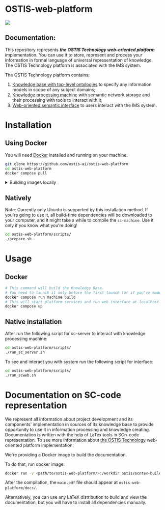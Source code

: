 # OSTIS-web-platform

<img src="https://github.com/ostis-ai/ostis-web-platform/actions/workflows/main.yml/badge.svg?branch=develop">

## Documentation:

This repository represents ***the OSTIS Technology web-oriented platform*** implementation. You can use it to store, represent 
and process your information in formal language of universal representation of knowledge. The OSTIS Technology platform 
is associated with the IMS system. 

The OSTIS Technology platform contains:
1) [Knowledge base with top-level ontologies](https://github.com/ostis-ai/ims.ostis.kb) to specify any information models 
in scope of any subject domains;
2) [Knowledge processing machine](https://github.com/ostis-ai/sc-machine) with semantic network storage and their 
processing with tools to interact with it;
3) [Web-oriented semantic interface](https://github.com/ostis-ai/sc-web) to users interact with the IMS system.

# Installation
## Using Docker
You will need [Docker](https://docs.docker.com/get-docker/) installed and running on your machine.

```sh
git clone https://github.com/ostis-ai/ostis-web-platform
cd ostis-web-platform
docker compose pull
```

<details> 
<summary> Building images locally </summary>

e.g. when you want to launch a custom branch of sc-machine/sc-web
#### Requirements
1. **If you're using Windows**, please make sure you are using UNIX line endings inside the repository and `longpaths` are enabled:
   ```
   git config --local core.autocrlf true
   git config --local core.longpaths true
   git add --normalize .
   ```
2. Enable Docker BuildKit. You can use `DOCKER_BUILDKIT=1` shell variable for this.

```sh
git clone https://github.com/ostis-ai/ostis-web-platform
git submodule update --init --recursive
cd scripts
./prepare.sh no_build_sc_web no_build_sc_web no_build_kb # download all submodules (without compilation)
cd ..
docker compose build
```
</details>




## Natively
Note: Currently only Ubuntu is supported by this installation method. If you're going to use it, all build-time dependencies will be downloaded to your computer, and it might take a while to compile the `sc-machine`. Use it only if you know what you're doing!
```sh
cd ostis-web-platform/scripts/
./prepare.sh
```

# Usage
## Docker
```sh
# This command will build the Knowledge Base.
# You need to launch it only before the first launch (or if you've made updates to KB sources)
docker compose run machine build
# This will start platform services and run web interface at localhost:8000
docker compose up
```

## Native installation
After run the following script for sc-server to interact with knowledge processing machine:
```sh
cd ostis-web-platform/scripts/
./run_sc_server.sh
```

To see and interact you with system run the following script for interface:
```sh
cd ostis-web-platform/scripts/
./run_scweb.sh
```

# Documentation on SC-code representation
We represent all information about project development and its components' implementation in sources of its knowledge 
base to provide opportunity to use it in information processing and knowledge creating. Documentation is written with 
the help of LaTex tools in SCn-code representation. To see more information about [the OSTIS Technology](https://github.com/ostis-ai/ostis-standard) 
web-oriented platform implementation:

We're providing a Docker image to build the documentation.

To do that, run docker image:
```sh
docker run -v <path/to/ostis-web-platform/>:/workdir ostis/scntex-builder 'cd docs && pdflatex -interaction=nonstopmode main.tex'
```

After the compilation, the `main.pdf` file should appear at `ostis-web-platform/docs/`.

Alternatively, you can use any LaTeX distribution to build and view the documentation, but you will have to install all
dependencies manually.
